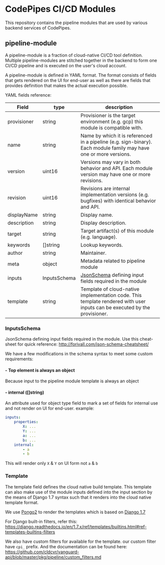 # CodePipes CI/CD Modules

This repository contains the pipeline modules that are used by various backend services of CodePipes.

## pipeline-module

A pipeline-module is a fraction of cloud-native CI/CD tool definition.
Multiple pipeline-modules are stitched together in the backend to form one CI/CD pipeline and is executed on the user's cloud account.

A pipeline-module is defined in YAML format. The format consists of fields that gets rendered on the UI for end-user as well as there are fields that provides definition that makes the actual execution possible.

YAML fields reference:


| Field | type | description |
|--------|--------|--------|
| provisioner | string |  Provisioner is the target environment (e.g. gcp) this module is compatible with. |
| name | string |  Name by which it is referenced in a pipeline (e.g. sign-binary). Each module family may have one or more versions. |
| version | uint16 |  Versions may vary in both behavior and API. Each module version may have one or more revisions. |
| revision | uint16 |  Revisions are internal implementation versions (e.g. bugfixes) with identical behavior and API. |
| displayName | string |  Display name. |
| description | string |  Display description. |
| target | string |  Target artifact(s) of this module (e.g. language). |
| keywords | []string |  Lookup keywords. |
| author | string |  Maintainer. |
| meta | object |  Metadata related to pipeline module |
| inputs | InputsSchema | [JsonSchema](http://forivall.com/json-schema-cheatsheet/) defining input fields required in the module |
| template | string |  Template of cloud-native implementation code. This template rendered with user inputs can be executed by the provisioner. |

### InputsSchema

JsonSchema defining input fields required in the module. Use this cheat-sheet for quick reference: http://forivall.com/json-schema-cheatsheet/

We have a few modifications in the schema syntax to meet some custom requirements:

#### - **Top element is always an object**

Because input to the pipeline module template is always an object

#### - **internal** ([]string)

An attribute used for object type field to mark a set of fields for internal use and not render on UI for end-user.
example:

```yaml
inputs:
    properties:
        X: ...
        Y: ...
        a: ...
        b: ...
    internal:
        - a
        - b
```
This will render only `X` & `Y` on UI form not `a` & `b`

### Template

The template field defines the cloud native build template.
This template can also make use of the module inputs defined into the input section by the means of Django 1.7 syntax such that it renders into the cloud native template format.

We use [Pongo2](https://github.com/flosch/pongo2) to render the templates which is based on [Django 1.7](https://django.readthedocs.io/en/1.7.x/topics/templates.html)

For Django built-in filters, refer this: https://django.readthedocs.io/en/1.7.x/ref/templates/builtins.html#ref-templates-builtins-filters

We also have custom filters for available for the template. our custom filter have `cpi_` prefix. And the documentation can be found here: https://github.com/cldcvr/vanguard-api/blob/master/pkg/pipeline/custom_filters.md